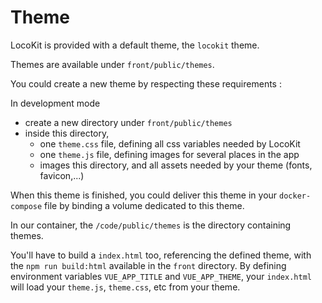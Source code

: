 # Theme

LocoKit is provided with a default theme, the `locokit` theme.

Themes are available under `front/public/themes`.

You could create a new theme by respecting these requirements :

In development mode
* create a new directory under `front/public/themes`
* inside this directory,
  * one `theme.css` file, defining all css variables needed by LocoKit
  * one `theme.js` file, defining images for several places in the app
  * images this directory, and all assets needed by your theme (fonts, favicon,...)
  
When this theme is finished, 
you could deliver this theme in your `docker-compose` file
by binding a volume dedicated to this theme.

In our container, the `/code/public/themes` is the directory containing themes.

You'll have to build a `index.html` too, 
referencing the defined theme, with the `npm run build:html`
available in the `front` directory.
By defining environment variables `VUE_APP_TITLE` and `VUE_APP_THEME`,
your `index.html` will load your `theme.js`, `theme.css`, etc from your theme.